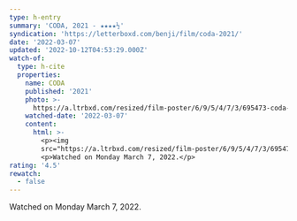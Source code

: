```yaml
---
type: h-entry
summary: 'CODA, 2021 - ★★★★½'
syndication: 'https://letterboxd.com/benji/film/coda-2021/'
date: '2022-03-07'
updated: '2022-10-12T04:53:29.000Z'
watch-of:
  type: h-cite
  properties:
    name: CODA
    published: '2021'
    photo: >-
      https://a.ltrbxd.com/resized/film-poster/6/9/5/4/7/3/695473-coda-0-600-0-900-crop.jpg?v=dcb6fda78d
    watched-date: '2022-03-07'
    content:
      html: >-
        <p><img
        src="https://a.ltrbxd.com/resized/film-poster/6/9/5/4/7/3/695473-coda-0-600-0-900-crop.jpg?v=dcb6fda78d"/></p>
        <p>Watched on Monday March 7, 2022.</p>
rating: '4.5'
rewatch:
  - false
---
```

Watched on Monday March 7, 2022.
